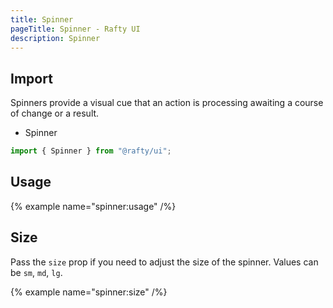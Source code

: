 ```yaml
---
title: Spinner
pageTitle: Spinner - Rafty UI
description: Spinner
---
```


## Import

Spinners provide a visual cue that an action is processing awaiting a course of change or a result.

- Spinner

```jsx
import { Spinner } from "@rafty/ui";
```

## Usage

{% example name="spinner:usage" /%}

## Size

Pass the `size` prop if you need to adjust the size of the spinner. Values can be `sm`, `md`, `lg`.

{% example name="spinner:size" /%}
